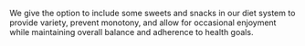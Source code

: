 We give the option to include some sweets and snacks in our diet system to provide variety, prevent monotony, and allow for occasional enjoyment while maintaining overall balance and adherence to health goals.
